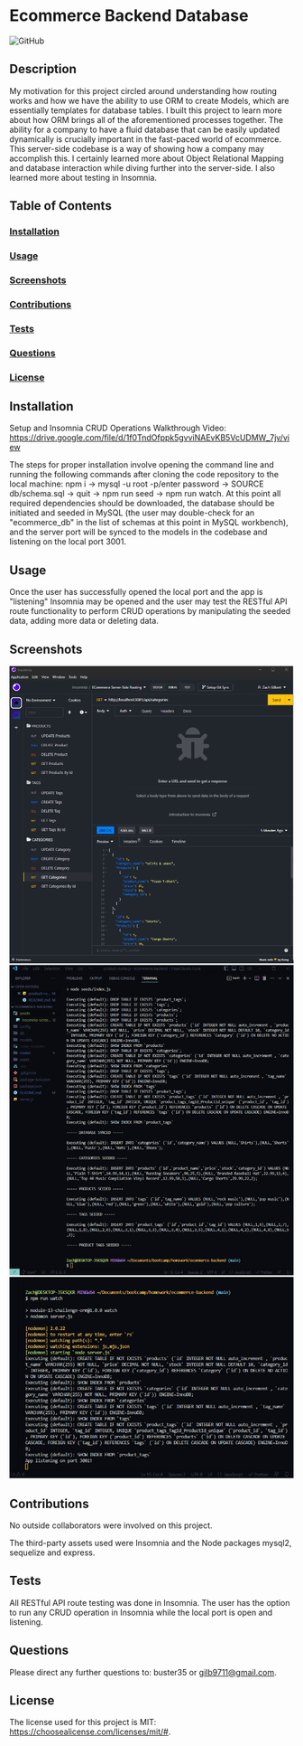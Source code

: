 # Ecommerce Backend Database
![GitHub](https://img.shields.io/github/LICENSE/buster35/ecommerce-backend)
## Description
My motivation for this project circled around understanding how routing works and how we have the ability to use ORM to create Models, which are essentially templates for database tables.
I built this project to learn more about how ORM brings all of the aforementioned processes together.
The ability for a company to have a fluid database that can be easily updated dynamically is crucially important in the fast-paced world of ecommerce. This server-side codebase is a way of showing how a company may accomplish this.
I certainly learned more about Object Relational Mapping and database interaction while diving further into the server-side. I also learned more about testing in Insomnia.
## Table of Contents
### [Installation](#installation)
### [Usage](#usage)
### [Screenshots](#screenshots)
### [Contributions](#contributions)
### [Tests](#tests)
### [Questions](#questions)
### [License](#license)
## Installation

Setup and Insomnia CRUD Operations Walkthrough Video: https://drive.google.com/file/d/1f0TndOfppk5gvviNAEvKB5VcUDMW_7jv/view

The steps for proper installation involve opening the command line and running the following commands after cloning the code repository to the local machine: npm i -> mysql -u root -p/enter password -> SOURCE db/schema.sql -> quit -> npm run seed -> npm run watch. At this point all required dependencies should be downloaded, the database should be initiated and seeded in MySQL (the user may double-check for an "ecommerce_db" in the list of schemas at this point in MySQL workbench), and the server port will be synced to the models in the codebase and listening on the local port 3001.
## Usage
Once the user has successfully opened the local port and the app is "listening" Insomnia may be opened and the user may test the RESTful API route functionality to perform CRUD operations by manipulating the seeded data, adding more data or deleting data.
## Screenshots
![Insomnia](./assets/insomnia-screengrab.png) ![Database Seeding](./assets/successful-seed-terminal.png) ![Model Sync and Port Listener](./assets/successful-db-sync-&-port-listener.png)
## Contributions
No outside collaborators were involved on this project.

The third-party assets used were Insomnia and the Node packages mysql2, sequelize and express.

## Tests
All RESTful API route testing was done in Insomnia.
The user has the option to run any CRUD operation in Insomnia while the local port is open and listening.
## Questions
Please direct any further questions to: buster35 or gilb9711@gmail.com.
## License
The license used for this project is MIT: https://choosealicense.com/licenses/mit/#.

